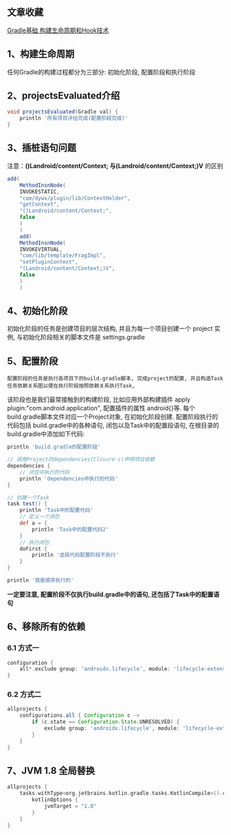 ## 文章收藏

[Gradle基础 构建生命周期和Hook技术](https://juejin.cn/post/6844903607679057934)

## 1、构建生命周期

任何Gradle的构建过程都分为三部分: 初始化阶段, 配置阶段和执行阶段

## 2、projectsEvaluated介绍

```groovy
void projectsEvaluated(Gradle val) {
    println '所有项目评估完成(配置阶段完成)'
}
```

## 3、插桩语句问题

注意：**()Landroid/content/Context; 与(Landroid/content/Context;)V** 的区别

```java
add(
    MethodInsnNode(
    INVOKESTATIC,
    "com/dywx/plugin/lib/ContextHolder",
    "getContext",
    "()Landroid/content/Context;",
    false
    )
    )
    add(
    MethodInsnNode(
    INVOKEVIRTUAL,
    "com/lib/template/FragImpl",
    "setPluginContext",
    "(Landroid/content/Context;)V",
    false
    )
    )
```

## 4、初始化阶段

初始化阶段的任务是创建项目的层次结构, 并且为每一个项目创建一个 project 实例, 与初始化阶段相关的脚本文件是 settings.gradle

## 5、配置阶段

    配置阶段的任务是执行各项目下的build.gradle脚本, 完成project的配置, 并且构造Task任务依赖关系图以便在执行阶段按照依赖关系执行Task, 

该阶段也是我们最常接触到的构建阶段, 比如应用外部构建插件 apply plugin:"com.android.application", 配置插件的属性 android{}等. 每个build.gradle脚本文件对应一个Project对象, 在初始化阶段创建. 配置阶段执行的代码包括 build.gradle中的各种语句, 闭包以及Task中的配置段语句,
在根目录的build.gradle中添加如下代码:

```groovy
println 'build.gradle的配置阶段'

// 调用Project的dependencies(Closure c)声明项目依赖
dependencies {
    // 闭包中执行的代码
    println 'dependencies中执行的代码'
}

// 创建一个Task
task test() {
    println 'Task中的配置代码'
    // 定义一个闭包
    def a = {
        println 'Task中的配置代码2'
    }
    // 执行闭包
    doFirst {
        println '这段代码配置阶段不执行'
    }
}

println '我是顺序执行的'
```

**一定要注意, 配置阶段不仅执行build.gradle中的语句, 还包括了Task中的配置语句**

## 6、移除所有的依赖

### 6.1 方式一

```groovy
configuration {
    all*.exclude group: 'androidx.lifecycle', module: 'lifecycle-extensions'
}
```

### 6.2 方式二

```groovy
allprojects {
    configurations.all { Configuration c ->
        if (c.state == Configuration.State.UNRESOLVED) {
            exclude group: 'androidx.lifecycle', module: 'lifecycle-extensions'
        }
    }
}
```

## 7、JVM 1.8 全局替换

```kotlin
allprojects {
    tasks.withType<org.jetbrains.kotlin.gradle.tasks.KotlinCompile>().configureEach {
        kotlinOptions {
            jvmTarget = "1.8"
        }
    }
}
```

